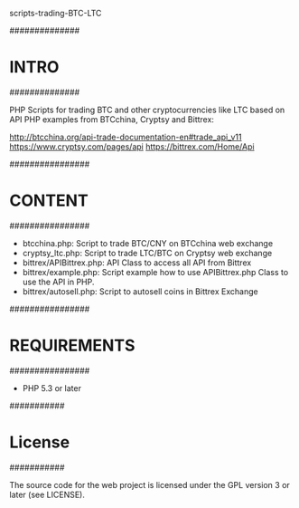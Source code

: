 scripts-trading-BTC-LTC

##############
#   INTRO    #
##############

PHP Scripts for trading BTC and other cryptocurrencies like LTC based on API PHP examples from BTCchina, Cryptsy and Bittrex:

http://btcchina.org/api-trade-documentation-en#trade_api_v11
https://www.cryptsy.com/pages/api
https://bittrex.com/Home/Api

################
#   CONTENT    #
################

- btcchina.php: Script to trade BTC/CNY on BTCchina web exchange
- cryptsy_ltc.php: Script to trade LTC/BTC on Cryptsy web exchange
- bittrex/APIBittrex.php: API Class to access all API from Bittrex
- bittrex/example.php: Script example how to use APIBittrex.php Class to use the API in PHP.
- bittrex/autosell.php: Script to autosell coins in Bittrex Exchange

################
# REQUIREMENTS # 
################

- PHP 5.3 or later
 
###########
# License #
###########

The source code for the web project is licensed under the GPL version 3 or later
(see LICENSE).
